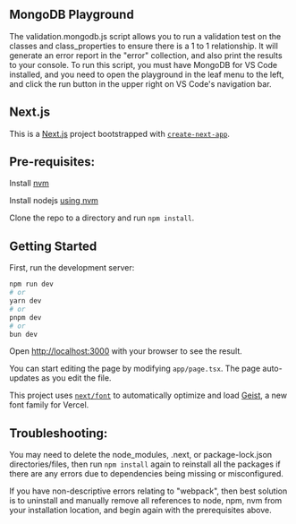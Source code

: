 ## MongoDB Playground

The validation.mongodb.js script allows you to run a validation test on the classes and class_properties to ensure there is a 1 to 1 relationship. It will generate an error report in the "error" collection, and also print the results to your console. To run this script, you must have MongoDB for VS Code installed, and you need to open the playground in the leaf menu to the left, and click the run button in the upper right on VS Code's navigation bar.

## Next.js

This is a [Next.js](https://nextjs.org) project bootstrapped with [`create-next-app`](https://nextjs.org/docs/app/api-reference/cli/create-next-app).

## Pre-requisites: 

Install [nvm](https://github.com/nvm-sh/nvm?tab=readme-ov-file#installing-and-updating)

Install nodejs [using nvm](https://github.com/nvm-sh/nvm?tab=readme-ov-file#usage)

Clone the repo to a directory and run `npm install`.

## Getting Started

First, run the development server:

```bash
npm run dev
# or
yarn dev
# or
pnpm dev
# or
bun dev
```

Open [http://localhost:3000](http://localhost:3000) with your browser to see the result.

You can start editing the page by modifying `app/page.tsx`. The page auto-updates as you edit the file.

This project uses [`next/font`](https://nextjs.org/docs/app/building-your-application/optimizing/fonts) to automatically optimize and load [Geist](https://vercel.com/font), a new font family for Vercel.

## Troubleshooting:

You may need to delete the node_modules, .next, or package-lock.json directories/files, then run `npm install` again to reinstall all the packages if there are any errors due to dependencies being missing or misconfigured.

If you have non-descriptive errors relating to "webpack", then best solution is to uninstall and manually remove all references to node, npm, nvm from your installation location, and begin again with the prerequisites above.
